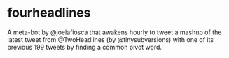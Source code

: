 fourheadlines
=============

A meta-bot by @joelafiosca that awakens hourly to tweet a mashup of the latest tweet from @TwoHeadlines (by @tinysubversions) with one of its previous 199 tweets by finding a common pivot word.

